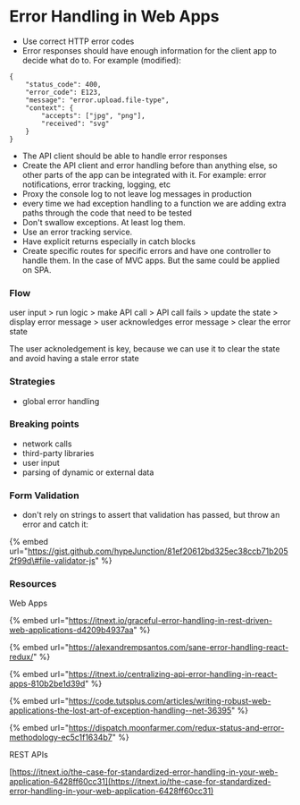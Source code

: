 # Error Handling in Web Apps

* Use correct HTTP error codes
* Error responses should have enough information for the client app to decide what do to. For example \(modified\):

```text
{
    "status_code": 400,
    "error_code": E123,
    "message": "error.upload.file-type",
    "context": {
        "accepts": ["jpg", "png"],
        "received": "svg"
    }
}
```

* The API client should be able to handle error responses
* Create the API client and error handling before than anything else, so other parts of the app can be integrated with it. For example: error notifications, error tracking, logging, etc
* Proxy the console log to not leave log messages in production
* every time we had exception handling to a function we are adding extra paths through the code that need to be tested
* Don't swallow exceptions. At least log them.
* Use an error tracking service. 
* Have explicit returns especially in catch blocks
* Create specific routes for specific errors and have one controller to handle them. In the case of MVC apps. But the same could be applied on SPA.  

### Flow

user input &gt; run logic &gt; make API call &gt; API call fails &gt; update the state &gt; display error message &gt; user acknowledges error message &gt; clear the error state

The user acknoledgement is key, because we can use it to clear the state and avoid having a stale error state

### Strategies

* global error handling

### Breaking points

* network calls
* third-party libraries
* user input
* parsing of dynamic or external data



### Form Validation

* don't rely on strings to assert that validation has passed, but throw an error and catch it: 

{% embed url="https://gist.github.com/hypeJunction/81ef20612bd325ec38ccb71b2052f99d\#file-validator-js" %}

### Resources

Web Apps

{% embed url="https://itnext.io/graceful-error-handling-in-rest-driven-web-applications-d4209b4937aa" %}

{% embed url="https://alexandrempsantos.com/sane-error-handling-react-redux/" %}

{% embed url="https://itnext.io/centralizing-api-error-handling-in-react-apps-810b2be1d39d" %}

{% embed url="https://code.tutsplus.com/articles/writing-robust-web-applications-the-lost-art-of-exception-handling--net-36395" %}

{% embed url="https://dispatch.moonfarmer.com/redux-status-and-error-methodology-ec5c1f1634b7" %}



REST APIs 

[https://itnext.io/the-case-for-standardized-error-handling-in-your-web-application-6428ff60cc31](https://itnext.io/the-case-for-standardized-error-handling-in-your-web-application-6428ff60cc31)

